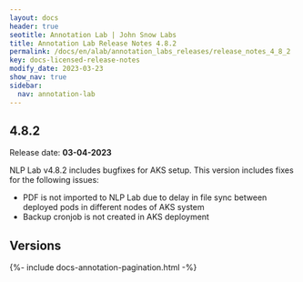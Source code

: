 ```yaml
---
layout: docs
header: true
seotitle: Annotation Lab | John Snow Labs
title: Annotation Lab Release Notes 4.8.2
permalink: /docs/en/alab/annotation_labs_releases/release_notes_4_8_2
key: docs-licensed-release-notes
modify_date: 2023-03-23
show_nav: true
sidebar:
  nav: annotation-lab
---
```


<div class="h3-box" markdown="1">

## 4.8.2

Release date: **03-04-2023**

NLP Lab v4.8.2 includes bugfixes for AKS setup. This version includes fixes for the following issues:

- PDF is not imported to NLP Lab due to delay in file sync between deployed pods in different nodes of AKS system
- Backup cronjob is not created in AKS deployment

</div><div class="prev_ver h3-box" markdown="1">

## Versions

</div>

{%- include docs-annotation-pagination.html -%}